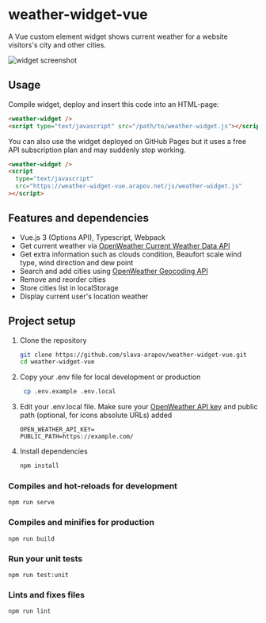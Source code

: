# weather-widget-vue

A Vue custom element widget shows current weather for a website visitors's city and other cities.

![widget screenshot](https://i.imgur.com/fCCWMsj.png)

## Usage

Compile widget, deploy and insert this code into an HTML-page:

```html
<weather-widget />
<script type="text/javascript" src="/path/to/weather-widget.js"></script>
```

You can also use the widget deployed on GitHub Pages but it uses a free API subscription plan and may suddenly stop working.

```html
<weather-widget />
<script
  type="text/javascript"
  src="https://weather-widget-vue.arapov.net/js/weather-widget.js"
></script>
```

## Features and dependencies

- Vue.js 3 (Options API), Typescript, Webpack
- Get current weather via [OpenWeather Current Weather Data API](https://openweathermap.org/current)
- Get extra information such as clouds condition, Beaufort scale wind type, wind direction and dew point
- Search and add cities using [OpenWeather Geocoding API](https://openweathermap.org/api/geocoding-api)
- Remove and reorder cities
- Store cities list in localStorage
- Display current user's location weather

## Project setup

1. Clone the repository

   ```bash
   git clone https://github.com/slava-arapov/weather-widget-vue.git
   cd weather-widget-vue
   ```

1. Copy your .env file for local development or production

   ```bash
    cp .env.example .env.local
   ```

1. Edit your .env.local file. Make sure your [OpenWeather API key](https://home.openweathermap.org/api_keys) and public path (optional, for icons absolute URLs) added

   ```dotenv
   OPEN_WEATHER_API_KEY=
   PUBLIC_PATH=https://example.com/
   ```

1. Install dependencies
   ```bash
   npm install
   ```

### Compiles and hot-reloads for development

```
npm run serve
```

### Compiles and minifies for production

```
npm run build
```

### Run your unit tests

```
npm run test:unit
```

### Lints and fixes files

```
npm run lint
```
